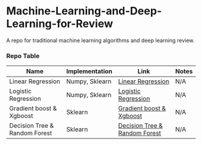 # Machine-Learning-and-Deep-Learning-for-Review
A repo for traditional machine learning algorithms and deep learning review.

### Repo Table
|Name | Implementation | Link | Notes |
|---|------------------------|-----------|----|
|Linear Regression|Numpy, Sklearn| [Linear Regression](https://github.com/minglyubyte/Machine-Learning-and-Deep-Learning-for-Review/tree/main/Linear%20Regression)| N/A|
|Logistic Regression|Numpy, Sklearn| [Logistic Regression](https://github.com/minglyubyte/Machine-Learning-and-Deep-Learning-for-Review/tree/main/Logistic%20Regression)| N/A|
|Gradient boost & Xgboost|Sklearn| [Gradient boost & Xgboost](https://github.com/minglyubyte/Machine-Learning-and-Deep-Learning-for-Review/tree/main/GradientBoost)| N/A|
|Decision Tree & Random Forest|Sklearn| [Decision Tree & Random Forest](https://github.com/minglyubyte/Machine-Learning-and-Deep-Learning-for-Review/tree/main/Random%20Forest)| N/A|

